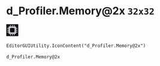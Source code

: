 # d_Profiler.Memory@2x `32x32`
<img src="/img/d_Profiler.Memory@2x.png" width=32 height=32>

``` CSharp
EditorGUIUtility.IconContent("d_Profiler.Memory@2x")
```
```
d_Profiler.Memory@2x
```
